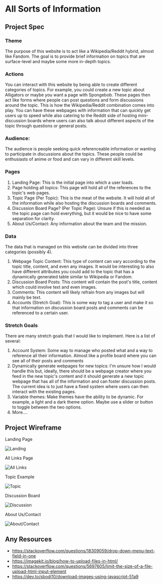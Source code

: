 # All Sorts of Information

## Project Spec

### Theme
The purpose of this website is to act like a Wikipedia/Reddit hybrid, almost like Fandom. The goal is to provide brief information on topics that are surface-level and maybe some more in-depth topics. 
### Actions
You can interact with this website by being able to create different categories of topics. For example, you could create a new topic about Alligators or maybe you want a page with Spongebob. These pages then act like forms where people can post questions and form discussions around the topic. This is how the Wikipedia/Reddit combination comes into play. You can have these webpages with information that can quickly get users up to speed while also catering to the Reddit side of hosting mini-discussion boards where users can also talk about different aspects of the topic through questions or general posts. 
### Audience:
The audience is people seeking quick referenceable information or wanting to participate in discussions about the topics. These people could be enthusiasts of anime or food and can vary in different skill levels.
### Pages
1. Landing Page: This is the initial page into which a user loads.
2. Page holding all topics: This page will hold all of the references to the topic's web pages. 
3. Topic Page (Per Topic): This is the meat of the website. It will hold all of the information while also hosting the discussion boards and comments.
4. Discussion Board Page? (Per Topic Page): Unsure if this is needed as the topic page can hold everything, but it would be nice to have some separation for clarity.
5. About Us/Contact: Any information about the team and the mission.

### Data 
The data that is managed on this website can be divided into three categories (possibly 4). 
1. Webpage Topic Content: This type of content can vary according to the topic title, content, and even any images. It would be interesting to also have different attributes you could add to the topic that has a dynamically generated table similar to Wikipedia or Fandom. 
2. Discussion Board Posts: This content will contain the post's title, content which could involve text and even images.
3. Comments: This content will likely refrain from any images but will mainly be text.
4. Accounts (Stretch Goal): This is some way to tag a user and make it so that information on discussion board posts and comments can be referenced to a certain user. 

### Stretch Goals
There are many stretch goals that I would like to implement. Here is a list of several:
1. Account System: Some way to manage who posted what and a way to reference all their information. Almost like a profile board where you can see all of their posts and comments
2. Dynamically generate webpages for new topics: I'm unsure how I would handle this but, ideally, there should be a webpage creator where you feed in the new topic's content and it should generate a new topic webpage that has all of the information and can foster discussion posts. The current idea is to just have a fixed system where users can then interact with the existing pages. 
3. Variable themes: Make themes have the ability to be dynamic. For example, a light and a dark theme option. Maybe use a slider or button to toggle between the two options.
4. More....

## Project Wireframe

Landing Page

![Landing](/img/landing.png)

All Links Page

![All Links](/img/all_links.png)

Topic Example

![Topic](/img/topic.png)

Discussion Board

![Discussion](/img/discussion_board.png)

About Us/Contact

![About/Contact](/img/aboutus_contact.png)


## Any Resources
* https://stackoverflow.com/questions/18309059/drop-down-menu-text-field-in-one
* https://imagekit.io/blog/how-to-upload-files-in-html/
* https://stackoverflow.com/questions/5697605/limit-the-size-of-a-file-upload-html-input-element
* https://dev.to/sbodi10/download-images-using-javascript-51a9